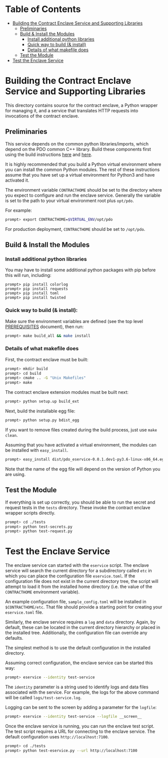 <!--- -*- mode: markdown; fill-column: 100 -*- --->
<!---
Licensed under Creative Commons Attribution 4.0 International License
https://creativecommons.org/licenses/by/4.0/
--->

# Table of Contents

- [Building the Contract Enclave Service and Supporting Libraries](#building)
    - [Preliminaries](#preliminaries)
    - [Build & Install the Modules](#install)
        - [Install additional python libraries](#python)
        - [Quick way to build (& install)](#quick)
        - [Details of what makefile does](#details)
    - [Test the Module](#test)
- [Test the Enclave Service](#service-test)

# <a name="building">Building the Contract Enclave Service and Supporting Libraries

This directory contains source for the contract enclave, a Python
wrapper for managing it, and a service that translates HTTP requests
into invocations of the contract enclave.


## <a name="preliminaries">Preliminaries

This service depends on the common python libraries/imports, which depend on
the PDO common C++ library. Build these components first using the build
instructions [here](../../common/BUILD.md) and [here](../../python/BUILD.md).

It is highly recommended that you build a Python virtual environment
where you can install the common Python modules. The rest of these
instructions assume that you have set up a virtual environment for
Python3 and have activated it.

The environment variable ``CONTRACTHOME`` should be set to the directory
where you expect to configure and run the enclave service. Generally the
variable is set to the path to your virtual environment root plus
``opt/pdo``.

For example:
```bash
prompt> export CONTRACTHOME=$VIRTUAL_ENV/opt/pdo
```

For production deployment, ``CONTRACTHOME`` should be set to ``/opt/pdo``.

## <a name="install">Build & Install the Modules

### <a name="python">Install additional python libraries
You may have to install some additional python packages with pip before this
will run, including:
```
prompt> pip install colorlog
prompt> pip install requests
prompt> pip install toml
prompt> pip install twisted
```

### <a name="quick">Quick way to build (& install):

Make sure the environment variables are defined (see the top level
[PREREQUISITES](../../PREREQUISITES.md) document), then run:
```bash
prompt> make build_all && make install
```

### <a name="details">Details of what makefile does

First, the contract enclave must be built:
```bash
prompt> mkdir build
prompt> cd build
prompt> cmake .. -G "Unix Makefiles"
prompt> make
```

The contract enclave extension modules must be built next:

```bash
prompt> python setup.up build_ext
```

Next, build the installable egg file:

```bash
prompt> python setup.py bdist_egg
```

If you want to remove files created during the build process, just use
``make clean``.

Assuming that you have activated a virtual environment, the modules can
be installed with ``easy_install``.

```bash
prompt> easy_install dist/pdo_eservice-0.0.1.dev1-py3.6-linux-x86_64.egg
```

Note that the name of the egg file will depend on the version of Python
you are using.

## <a name="test">Test the Module

If everything is set up correctly, you should be able to run the secret
and request tests in the ``tests`` directory. These invoke the contract
enclave wrapper scripts directly.

```bash
prompt> cd ./tests
prompt> python test-secrets.py
prompt> python test-request.py
```

# <a name="service-test">Test the Enclave Service

The enclave service can started with the ``eservice`` script. The
enclave service will search the current directory for a subdirectory
called ``etc`` in which you can place the configuration file
``eservice.toml``.  If the configuration file does not exist in the
current directory tree, the script will attempt to load it from the
installed home directory (i.e. the value of the ``CONTRACTHOME``
environment variable).

An example configuration file, ``sample_config.toml`` will be installed in
``$CONTRACTHOME/etc``. That file should provide a starting point for creating your ``eservice.toml``
file.

Similarly, the enclave service requires a ``log`` and ``data``
directory. Again, by default, these can be located in the current
directory hierarchy or placed in the installed tree. Additionally, the
configuration file can override any defaults.

The simplest method is to use the default configuration in the installed
directory.

Assuming correct configuration, the enclave service can be started this
way:

```bash
prompt> eservice --identity test-service
```

The ``identity`` parameter is a string used to identify logs and data files associated with the
service. For example, the logs for the above command will be called ``logs/test-service.log``.

Logging can be sent to the screen by adding a parameter for the ``logfile``:

```bash
prompt> eservice --identity test-service --logfile __screen__
```

Once the enclave service is running, you can run the enclave test script. The test script requires a
URL for connecting to the enclave service. The default configuration uses ``http://localhost:7100``.

```bash
prompt> cd ./tests
prompt> python test-eservice.py --url http://localhost:7100
```
